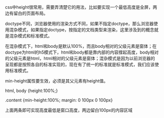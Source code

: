 css中height很常用，需要弄清楚它的用法，比如要实现一个最低高度是全屏，两边有留白的页面布局。

doctype不同，浏览器使用的渲染方式不同，如果不指定doctype，那么浏览器使用混杂模式，如果指定doctype，按指定的文档类型来渲染，这里涉及到的概念就是混杂模式和标准模式。

在混杂模式下，html和body是默认100%，而且body相对的父级元素是窗体；在doctype为html的h5模式下，html和body都是靠内部的内容撑起高度，body相对的父级元素是html，html相对的父级元素是窗体；混杂模式是因为以前浏览器的呈现都是按照各自的标准实现的，现在有了统一的标准就是标准模式，我们应该使用标准模式。

min-height属性要生效，必须是其父元素有height值。

html, body {height:100%;}

.content {min-height:100%; margin: 0 100px 0 100px} 

上面两条即可实现高度最低是窗口高度，两边留白100px的内容区域

